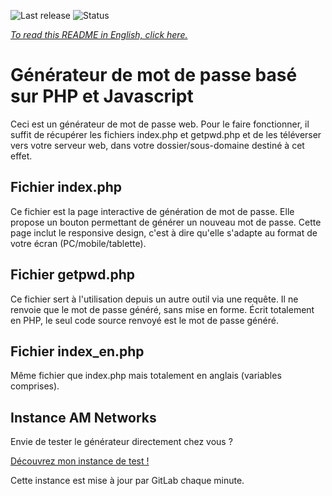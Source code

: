 ![Last release](https://services.am-networks.fr/badges/PasswordGenerator-PHP/release.svg)
![Status](https://services.am-networks.fr/badges/PasswordGenerator-PHP/status.svg)

[*To read this README in English, click here.*](https://gitlab.am-networks.fr/am/PasswordGenerator-PHP/-/blob/master/README_en.md)

# Générateur de mot de passe basé sur PHP et Javascript

Ceci est un générateur de mot de passe web.
Pour le faire fonctionner, il suffit de récupérer les fichiers index.php et getpwd.php et de les téléverser vers votre serveur web, dans votre dossier/sous-domaine destiné à cet effet.

## Fichier index.php

Ce fichier est la page interactive de génération de mot de passe.
Elle propose un bouton permettant de générer un nouveau mot de passe.
Cette page inclut le responsive design, c'est à dire qu'elle s'adapte au format de votre écran (PC/mobile/tablette).

## Fichier getpwd.php

Ce fichier sert à l'utilisation depuis un autre outil via une requête. Il ne renvoie que le mot de passe généré, sans mise en forme.
Écrit totalement en PHP, le seul code source renvoyé est le mot de passe généré.

## Fichier index_en.php

Même fichier que index.php mais totalement en anglais (variables comprises).

## Instance AM Networks

Envie de tester le générateur directement chez vous ?

[Découvrez mon instance de test !](https://services.am-networks.fr/pwdgen)

Cette instance est mise à jour par GitLab chaque minute.
